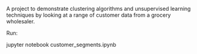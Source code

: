 A project to demonstrate clustering algorithms and unsupervised learning techniques by looking at a range of customer data from a grocery wholesaler.

Run: 

jupyter notebook customer_segments.ipynb